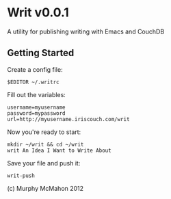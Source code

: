 # Writ v0.0.1

A utility for publishing writing with Emacs and CouchDB

## Getting Started

Create a config file:

    $EDITOR ~/.writrc

Fill out the variables:

    username=myusername
	password=mypassword
	url=http://myusername.iriscouch.com/writ

Now you're ready to start:

    mkdir ~/writ && cd ~/writ
	writ An Idea I Want to Write About
	
Save your file and push it:

    writ-push 



(c) Murphy McMahon 2012
